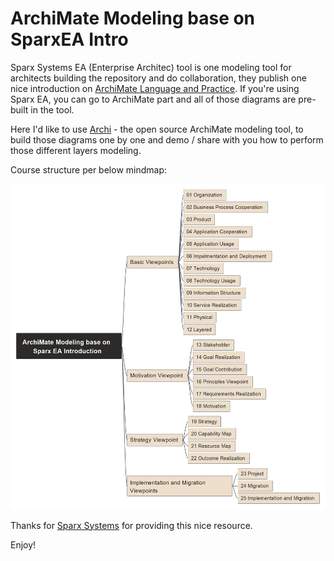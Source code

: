 # ArchiMate Modeling base on SparxEA Intro

Sparx Systems EA (Enterprise Architec) tool is one modeling tool for architects building the repository and do collaboration, they publish one nice introduction on [ArchiMate Language and Practice](https://sparxsystems.com/resources/tutorials/archimate/#Introduction). If you're using Sparx EA, you can go to ArchiMate part and all of those diagrams are pre-built in the tool.

Here I'd like to use [Archi](https://archimatetool.com/) - the open source ArchiMate modeling tool, to build those diagrams one by one and demo / share with you how to perform those different layers modeling.

Course structure per below mindmap:

![structure](img/ArchiMate-Tutorial-Structure.png)

Thanks for [Sparx Systems](https://sparxsystems.com/) for providing this nice resource.

Enjoy!
